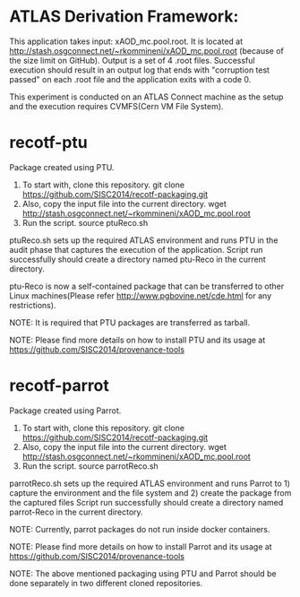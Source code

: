 ATLAS Derivation Framework:
====================

This application takes input: xAOD_mc.pool.root. It is located at http://stash.osgconnect.net/~rkommineni/xAOD_mc.pool.root 
(because of the size limit on GitHub). Output is a set of 4 .root files. Successful execution should result in an 
output log that ends with "corruption test passed" on each .root file and the application exits with a code 0.

This experiment is conducted on an ATLAS Connect machine as the setup and the execution requires CVMFS(Cern VM File System).

recotf-ptu
==========

Package created using PTU. 

1. To start with, clone this repository. 
    git clone https://github.com/SISC2014/recotf-packaging.git
2. Also, copy the input file into the current directory. 
    wget http://stash.osgconnect.net/~rkommineni/xAOD_mc.pool.root
3. Run the script. 
    source ptuReco.sh

ptuReco.sh sets up the required ATLAS environment and runs PTU in the audit phase that captures the 
execution of the application. Script run successfully should create a directory named ptu-Reco in the current directory.

ptu-Reco is now a self-contained package that can be transferred to other Linux machines(Please refer http://www.pgbovine.net/cde.html
for any restrictions).

NOTE: It is required that PTU packages are transferred as tarball.

NOTE: Please find more details on how to install PTU and its usage at https://github.com/SISC2014/provenance-tools


recotf-parrot
=============

Package created using Parrot.

1. To start with, clone this repository. 
    git clone https://github.com/SISC2014/recotf-packaging.git
2. Also, copy the input file into the current directory. 
    wget http://stash.osgconnect.net/~rkommineni/xAOD_mc.pool.root
3. Run the script. 
    source parrotReco.sh

parrotReco.sh sets up the required ATLAS environment and runs Parrot to 1) capture the environment and the file system and 2) create the package from the captured files 
Script run successfully should create a directory named parrot-Reco in the current directory.


NOTE: Currently, parrot packages do not run inside docker containers.

NOTE: Please find more details on how to install Parrot and its usage at https://github.com/SISC2014/provenance-tools

NOTE: The above mentioned packaging using PTU and Parrot should be done separately in two different cloned repositories.
